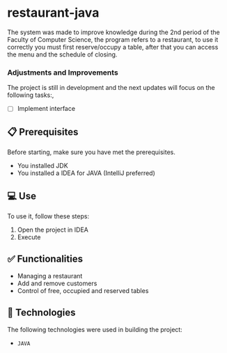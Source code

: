 # restaurant-java
The system was made to improve knowledge during the 2nd period of the Faculty of Computer Science, the program refers to a restaurant, to use it correctly you must first reserve/occupy a table, after that you can access the menu and the schedule of closing.

### Adjustments and Improvements
The project is still in development and the next updates will focus on the following tasks:,
- [ ] Implement interface

## 📋 Prerequisites
Before starting, make sure you have met the prerequisites.
* You installed JDK
* You installed a IDEA for JAVA (IntelliJ preferred)

## 💻 Use
To use it, follow these steps:

1. Open the project in IDEA
2. Execute

## ✅ Functionalities
+ Managing a restaurant
+ Add and remove customers
+ Control of free, occupied and reserved tables

## 🚀 Technologies
The following technologies were used in building the project:
+ `JAVA`
